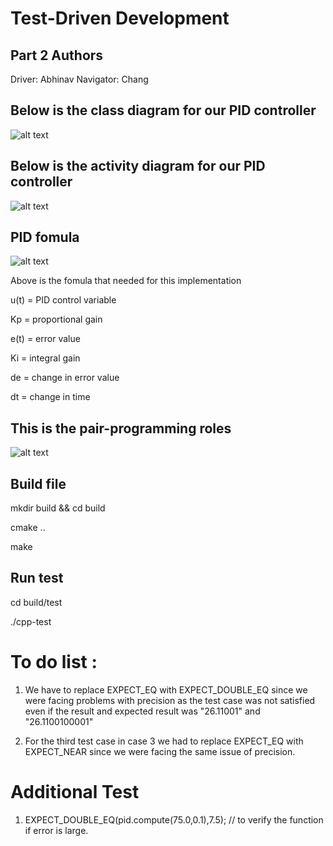 # Test-Driven Development

## Part 2 Authors

Driver: Abhinav
Navigator: Chang 

## Below is the class diagram for our PID controller

![alt text](https://github.com/danielforever/Test-Driven_Development_Pair2/blob/master/images/class_diagram.jpg?raw=true)

## Below is the activity diagram for our PID controller

![alt text](https://github.com/danielforever/Test-Driven_Development_Pair2/blob/master/images/Activity_diagram.jpg?raw=true)

## PID fomula

![alt text](https://github.com/danielforever/Test-Driven_Development_Pair2/blob/master/images/PID_fomula.jpg?raw=true)

Above is the fomula that needed for this implementation

u(t)	=	PID control variable

Kp	=	proportional gain

e(t)	=	error value

Ki	=	integral gain

de	=	change in error value

dt	=	change in time

## This is the pair-programming roles

![alt text](https://github.com/danielforever/Test-Driven_Development_Pair2/blob/master/images/pair_role.jpg?raw=true)

## Build file

mkdir build && cd build

cmake ..

make


## Run test

cd build/test

./cpp-test

# To do list :

1. We have to replace EXPECT_EQ with EXPECT_DOUBLE_EQ since we were facing problems with precision as the test case was not satisfied even if the result and expected result was "26.11001" and "26.1100100001"

2. For the third test case in case 3 we had to replace EXPECT_EQ with EXPECT_NEAR since we were facing the same issue of precision.

# Additional Test

1. EXPECT_DOUBLE_EQ(pid.compute(75.0,0.1),7.5); // to verify the function if error is large.
